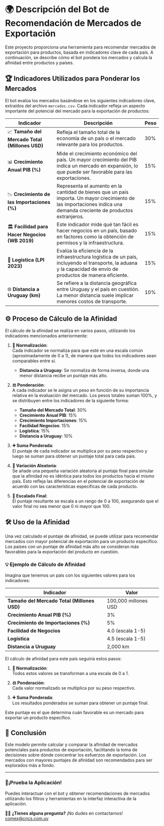 # 🌍 Descripción del Bot de Recomendación de Mercados de Exportación

Este proyecto proporciona una herramienta para recomendar mercados de exportación para productos, basada en indicadores clave de cada país. A continuación, se describe cómo el bot pondera los mercados y calcula la afinidad entre productos y países.

## 🏆 Indicadores Utilizados para Ponderar los Mercados

El bot evalúa los mercados basándose en los siguientes indicadores clave, extraídos del archivo `mercados.csv`. Cada indicador refleja un aspecto importante del potencial del mercado para la exportación de productos:

| Indicador                                | Descripción                                                                                                                                                         | Peso   |
|------------------------------------------|---------------------------------------------------------------------------------------------------------------------------------------------------------------------|--------|
| 📈 **Tamaño del Mercado Total (Millones USD)** | Refleja el tamaño total de la economía de un país o el mercado relevante para los productos.                                                                       | 30%    |
| 📊 **Crecimiento Anual PIB (%)**         | Mide el crecimiento económico del país. Un mayor crecimiento del PIB indica un mercado en expansión, lo que puede ser favorable para las exportaciones.             | 15%    |
| 📉 **Crecimiento de las Importaciones (%)**  | Representa el aumento en la cantidad de bienes que un país importa. Un mayor crecimiento de las importaciones indica una demanda creciente de productos extranjeros.   | 15%    |
| 🏛️ **Facilidad para Hacer Negocios (WB 2019)**  | Este indicador mide qué tan fácil es hacer negocios en un país, basado en factores como la obtención de permisos y la infraestructura.                              | 15%    |
| 🚚 **Logística (LPI 2023)**              | Evalúa la eficiencia de la infraestructura logística de un país, incluyendo el transporte, la aduana y la capacidad de envío de productos de manera eficiente.        | 15%    |
| 🌐 **Distancia a Uruguay (km)**          | Se refiere a la distancia geográfica entre Uruguay y el país en cuestión. La menor distancia suele implicar menores costos de transporte.                            | 10%    |

## ⚙️ Proceso de Cálculo de la Afinidad

El cálculo de la afinidad se realiza en varios pasos, utilizando los indicadores mencionados anteriormente:

1. **🔄 Normalización**:  
   Cada indicador se normaliza para que esté en una escala común (aproximadamente de 0 a 1), de manera que todos los indicadores sean comparables entre sí.  
   - **Distancia a Uruguay**: Se normaliza de forma inversa, donde una menor distancia recibe un puntaje más alto.

2. **⚖️ Ponderación**:  
   A cada indicador se le asigna un peso en función de su importancia relativa en la evaluación del mercado. Los pesos totales suman 100%, y se distribuyen entre los indicadores de la siguiente forma:  
   - **Tamaño del Mercado Total**: 30%
   - **Crecimiento Anual PIB**: 15%
   - **Crecimiento Importaciones**: 15%
   - **Facilidad Negocios**: 15%
   - **Logística**: 15%
   - **Distancia a Uruguay**: 10%

3. **➕ Suma Ponderada**:  
   El puntaje de cada indicador se multiplica por su peso respectivo y luego se suman para obtener un puntaje total para cada país.

4. **🎲 Variación Aleatoria**:  
   Se añade una pequeña variación aleatoria al puntaje final para simular que la afinidad no es idéntica para todos los productos hacia el mismo país. Esto refleja las diferencias en el potencial de exportación de acuerdo con las características específicas de cada producto.

5. **📏 Escalado Final**:  
   El puntaje resultante se escala a un rango de 0 a 100, asegurando que el valor final no sea menor que 0 ni mayor que 100.

## 🛠️ Uso de la Afinidad

Una vez calculado el puntaje de afinidad, se puede utilizar para recomendar mercados con mayor potencial de exportación para un producto específico. Los países con un puntaje de afinidad más alto se consideran más favorables para la exportación del producto en cuestión.

### 💡 Ejemplo de Cálculo de Afinidad

Imagina que tenemos un país con los siguientes valores para los indicadores:

| Indicador                               | Valor          |
|-----------------------------------------|----------------|
| **Tamaño del Mercado Total (Millones USD)**   | 100,000 millones USD  |
| **Crecimiento Anual PIB (%)**          | 3%             |
| **Crecimiento de Importaciones (%)**   | 5%             |
| **Facilidad de Negocios**              | 4.0 (escala 1-5) |
| **Logística**                          | 4.5 (escala 1-5) |
| **Distancia a Uruguay**                | 2,000 km       |

El cálculo de afinidad para este país seguiría estos pasos:

1. **🔄 Normalización**:  
   Todos estos valores se transforman a una escala de 0 a 1.

2. **⚖️ Ponderación**:  
   Cada valor normalizado se multiplica por su peso respectivo.

3. **➕ Suma Ponderada**:  
   Los resultados ponderados se suman para obtener un puntaje final.

Este puntaje es el que determina cuán favorable es un mercado para exportar un producto específico.

## 🎯 Conclusión

Este modelo permite calcular y comparar la afinidad de mercados potenciales para productos de exportación, facilitando la toma de decisiones sobre dónde concentrar los esfuerzos de exportación. Los mercados con mayores puntajes de afinidad son recomendados para ser explorados más a fondo.

---

### 📍**¡Prueba la Aplicación!**

Puedes interactuar con el bot y obtener recomendaciones de mercados utilizando los filtros y herramientas en la interfaz interactiva de la aplicación.

👨‍💻 **¿Tienes alguna pregunta?** ¡No dudes en contactarnos! comex@cncs.com.uy


